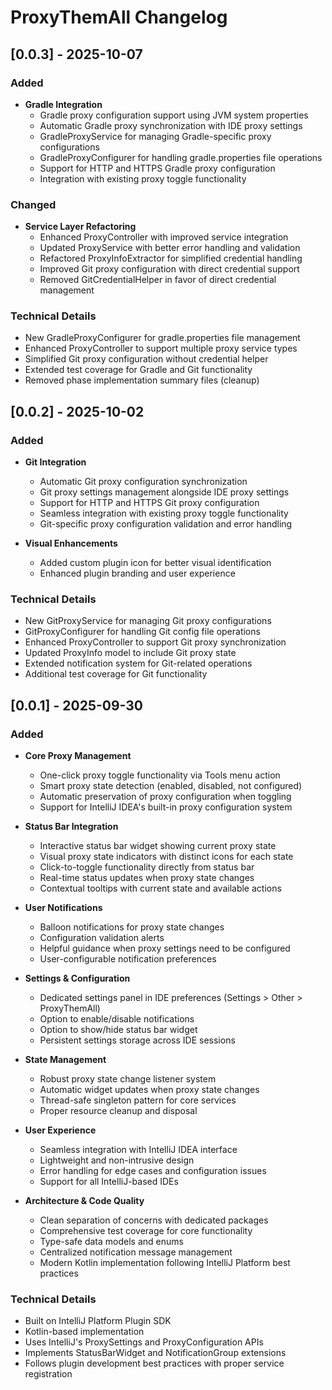 <!-- Keep a Changelog guide -> https://keepachangelog.com -->

# ProxyThemAll Changelog

## [0.0.3] - 2025-10-07

### Added

- **Gradle Integration**
    - Gradle proxy configuration support using JVM system properties
    - Automatic Gradle proxy synchronization with IDE proxy settings
    - GradleProxyService for managing Gradle-specific proxy configurations
    - GradleProxyConfigurer for handling gradle.properties file operations
    - Support for HTTP and HTTPS Gradle proxy configuration
    - Integration with existing proxy toggle functionality

### Changed

- **Service Layer Refactoring**
    - Enhanced ProxyController with improved service integration
    - Updated ProxyService with better error handling and validation
    - Refactored ProxyInfoExtractor for simplified credential handling
    - Improved Git proxy configuration with direct credential support
    - Removed GitCredentialHelper in favor of direct credential management

### Technical Details

- New GradleProxyConfigurer for gradle.properties file management
- Enhanced ProxyController to support multiple proxy service types
- Simplified Git proxy configuration without credential helper
- Extended test coverage for Gradle and Git functionality
- Removed phase implementation summary files (cleanup)

## [0.0.2] - 2025-10-02

### Added

- **Git Integration**
    - Automatic Git proxy configuration synchronization
    - Git proxy settings management alongside IDE proxy settings
    - Support for HTTP and HTTPS Git proxy configuration
    - Seamless integration with existing proxy toggle functionality
    - Git-specific proxy configuration validation and error handling

- **Visual Enhancements**
    - Added custom plugin icon for better visual identification
    - Enhanced plugin branding and user experience

### Technical Details

- New GitProxyService for managing Git proxy configurations
- GitProxyConfigurer for handling Git config file operations
- Enhanced ProxyController to support Git proxy synchronization
- Updated ProxyInfo model to include Git proxy state
- Extended notification system for Git-related operations
- Additional test coverage for Git functionality

## [0.0.1] - 2025-09-30
### Added

- **Core Proxy Management**
    - One-click proxy toggle functionality via Tools menu action
    - Smart proxy state detection (enabled, disabled, not configured)
    - Automatic preservation of proxy configuration when toggling
    - Support for IntelliJ IDEA's built-in proxy configuration system

- **Status Bar Integration**
    - Interactive status bar widget showing current proxy state
    - Visual proxy state indicators with distinct icons for each state
    - Click-to-toggle functionality directly from status bar
    - Real-time status updates when proxy state changes
    - Contextual tooltips with current state and available actions

- **User Notifications**
    - Balloon notifications for proxy state changes
    - Configuration validation alerts
    - Helpful guidance when proxy settings need to be configured
    - User-configurable notification preferences

- **Settings & Configuration**
    - Dedicated settings panel in IDE preferences (Settings > Other > ProxyThemAll)
    - Option to enable/disable notifications
    - Option to show/hide status bar widget
    - Persistent settings storage across IDE sessions

- **State Management**
    - Robust proxy state change listener system
    - Automatic widget updates when proxy state changes
    - Thread-safe singleton pattern for core services
    - Proper resource cleanup and disposal

- **User Experience**
    - Seamless integration with IntelliJ IDEA interface
    - Lightweight and non-intrusive design
    - Error handling for edge cases and configuration issues
    - Support for all IntelliJ-based IDEs

- **Architecture & Code Quality**
    - Clean separation of concerns with dedicated packages
    - Comprehensive test coverage for core functionality
    - Type-safe data models and enums
    - Centralized notification message management
    - Modern Kotlin implementation following IntelliJ Platform best practices

### Technical Details

- Built on IntelliJ Platform Plugin SDK
- Kotlin-based implementation
- Uses IntelliJ's ProxySettings and ProxyConfiguration APIs
- Implements StatusBarWidget and NotificationGroup extensions
- Follows plugin development best practices with proper service registration

